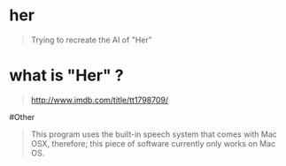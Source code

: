 # her
>Trying to recreate the AI of "Her"

# what is "Her" ?
>http://www.imdb.com/title/tt1798709/

#Other
>This program uses the built-in speech system that comes with Mac OSX, therefore; this piece of software currently
>only works on Mac OS.
